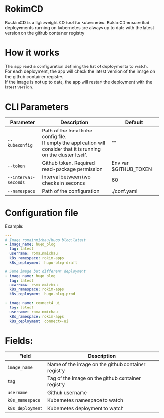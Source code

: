 # RokimCD

RockimCD is a lightweight CD tool for kubernetes.
RokimCD ensure that deployements running on kubernetes are always up to date
with the latest version on the github container registry

# How it works

The app read a configuration defining the list of deployments to watch.  
For each deployment, the app will check the latest version of the image on the github container registry.  
If the image is not up to date, the app will restart the deployment with the latest version.

# CLI Parameters

| Parameter            | Description                                                                                                               | Default               |
|----------------------|---------------------------------------------------------------------------------------------------------------------------|-----------------------|
| `--kubeconfig`       | Path of the local kube config file.<br/> If empty the application will consider that it is running on the cluster itself. | ""                    |
| `--token`            | Github token. Required read-package permission                                                                            | Env var $GITHUB_TOKEN |
| `--interval-seconds` | Interval between two checks in seconds                                                                                    | 60                    |
| `--namespace`        | Path of the configuration                                                                                                 | ./conf.yaml           |

# Configuration file

Example:

```yaml
---
# Image romainmichau/hugo_blog:latest
- image_name: hugo_blog
  tag: latest
  username: romainmichau
  k8s_namespace: rokim-apps
  k8s_deployment: hugo-blog-draft

# Same image but different deployment
- image_name: hugo_blog
  tag: latest
  username: romainmichau
  k8s_namespace: rokim-apps
  k8s_deployment: hugo-blog-prod

- image_name: connect4_ui
  tag: latest
  username: romainmichau
  k8s_namespace: rokim-apps
  k8s_deployment: connect4-ui
```

# Fields:

| Field            | Description                                        |
|------------------|----------------------------------------------------|
| `image_name`     | Name of the image on the github container registry |
| `tag`            | Tag of the image on the github container registry  |
| `username`       | Github username                                    |
| `k8s_namespace`  | Kubernetes namespace to watch                      |
| `k8s_deployment` | Kubernetes deployment to watch                     |